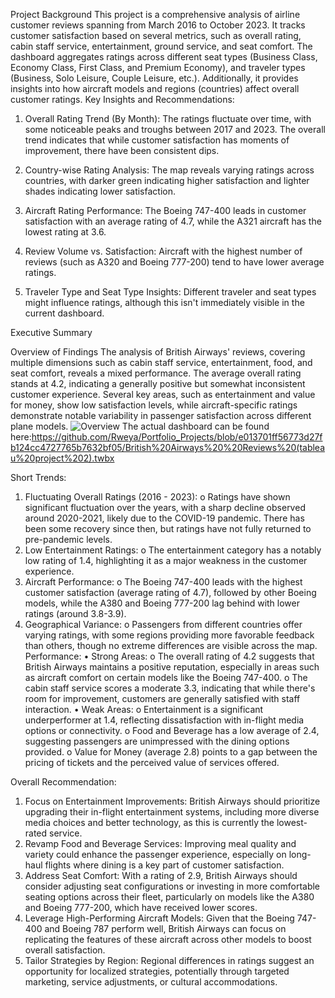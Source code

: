 Project Background
This project is a comprehensive analysis of airline customer reviews spanning from March 2016 to October 2023. It tracks customer satisfaction based on several metrics, such as overall rating, cabin staff service, entertainment, ground service, and seat comfort. The dashboard aggregates ratings across different seat types (Business Class, Economy Class, First Class, and Premium Economy), and traveler types (Business, Solo Leisure, Couple Leisure, etc.). Additionally, it provides insights into how aircraft models and regions (countries) affect overall customer ratings.
Key Insights and Recommendations:
1. Overall Rating Trend (By Month):
The ratings fluctuate over time, with some noticeable peaks and troughs between 2017 and 2023. The overall trend indicates that while customer satisfaction has moments of improvement, there have been consistent dips.

2. Country-wise Rating Analysis:
The map reveals varying ratings across countries, with darker green indicating higher satisfaction and lighter shades indicating lower satisfaction.

3. Aircraft Rating Performance:
The Boeing 747-400 leads in customer satisfaction with an average rating of 4.7, while the A321 aircraft has the lowest rating at 3.6.

4. Review Volume vs. Satisfaction:
Aircraft with the highest number of reviews (such as A320 and Boeing 777-200) tend to have lower average ratings.

5. Traveler Type and Seat Type Insights:
Different traveler and seat types might influence ratings, although this isn't immediately visible in the current dashboard.

Executive Summary

Overview of Findings
The analysis of British Airways' reviews, covering multiple dimensions such as cabin staff service, entertainment, food, and seat comfort, reveals a mixed performance. The average overall rating stands at 4.2, indicating a generally positive but somewhat inconsistent customer experience. Several key areas, such as entertainment and value for money, show low satisfaction levels, while aircraft-specific ratings demonstrate notable variability in passenger satisfaction across different plane models.
![Overview](https://github.com/user-attachments/assets/19b4cdba-d79d-4067-917b-fc947824cf6c)
The actual dashboard can be found here:https://github.com/Rweya/Portfolio_Projects/blob/e013701ff56773d27fb124cc4727765b7632bf05/British%20Airways%20%20Reviews%20(tableau%20project%202).twbx

Short Trends:
1.	Fluctuating Overall Ratings (2016 - 2023):
o	Ratings have shown significant fluctuation over the years, with a sharp decline observed around 2020-2021, likely due to the COVID-19 pandemic. There has been some recovery since then, but ratings have not fully returned to pre-pandemic levels.
2.	Low Entertainment Ratings:
o	The entertainment category has a notably low rating of 1.4, highlighting it as a major weakness in the customer experience.
3.	Aircraft Performance:
o	The Boeing 747-400 leads with the highest customer satisfaction (average rating of 4.7), followed by other Boeing models, while the A380 and Boeing 777-200 lag behind with lower ratings (around 3.8-3.9).
4.	Geographical Variance:
o	Passengers from different countries offer varying ratings, with some regions providing more favorable feedback than others, though no extreme differences are visible across the map.
Performance:
•	Strong Areas:
o	The overall rating of 4.2 suggests that British Airways maintains a positive reputation, especially in areas such as aircraft comfort on certain models like the Boeing 747-400.
o	The cabin staff service scores a moderate 3.3, indicating that while there's room for improvement, customers are generally satisfied with staff interaction.
•	Weak Areas:
o	Entertainment is a significant underperformer at 1.4, reflecting dissatisfaction with in-flight media options or connectivity.
o	Food and Beverage has a low average of 2.4, suggesting passengers are unimpressed with the dining options provided.
o	Value for Money (average 2.8) points to a gap between the pricing of tickets and the perceived value of services offered.

Overall Recommendation:
1.	Focus on Entertainment Improvements: British Airways should prioritize upgrading their in-flight entertainment systems, including more diverse media choices and better technology, as this is currently the lowest-rated service.
2.	Revamp Food and Beverage Services: Improving meal quality and variety could enhance the passenger experience, especially on long-haul flights where dining is a key part of customer satisfaction.
3.	Address Seat Comfort: With a rating of 2.9, British Airways should consider adjusting seat configurations or investing in more comfortable seating options across their fleet, particularly on models like the A380 and Boeing 777-200, which have received lower scores.
4.	Leverage High-Performing Aircraft Models: Given that the Boeing 747-400 and Boeing 787 perform well, British Airways can focus on replicating the features of these aircraft across other models to boost overall satisfaction.
5.	Tailor Strategies by Region: Regional differences in ratings suggest an opportunity for localized strategies, potentially through targeted marketing, service adjustments, or cultural accommodations.

